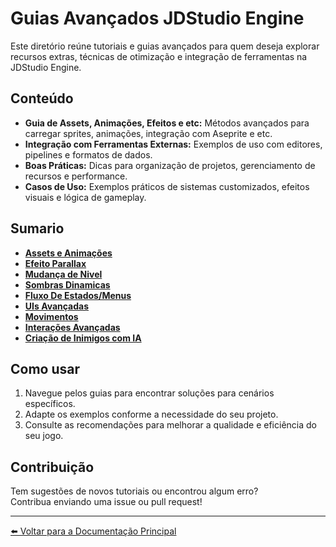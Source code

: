 # Guias Avançados JDStudio Engine

Este diretório reúne tutoriais e guias avançados para quem deseja explorar recursos extras, técnicas de otimização e integração de ferramentas na JDStudio Engine.

## Conteúdo

- **Guia de Assets, Animações, Efeitos e etc:** Métodos avançados para carregar sprites, animações, integração com Aseprite e etc.
- **Integração com Ferramentas Externas:** Exemplos de uso com editores, pipelines e formatos de dados.
- **Boas Práticas:** Dicas para organização de projetos, gerenciamento de recursos e performance.
- **Casos de Uso:** Exemplos práticos de sistemas customizados, efeitos visuais e lógica de gameplay.

## Sumario
* **[Assets e Animações](./Guia_Assets_e_Animacao.md)**
* **[Efeito Parallax](./Guia_Efeito_Parallax.md)**
* **[Mudança de Nivel](Guia_Mudanca_de_Nivel.md)**
* **[Sombras Dinamicas](./Guia_Sombras_Dinamicas.md)**
* **[Fluxo De Estados/Menus](Guia_Fluxo_de_Estados.md)**
* **[UIs Avançadas](./Guia_Avancado_UI.md)**
* **[Movimentos](./Guia_Avancado_Movimento.md)**
* **[Interações Avançadas](./Guia_Interacoes_Avancadas.md)**
* **[Criação de Inimigos com IA](./Guia_Criacao_de_Inimigos_IA.md)**

## Como usar

1. Navegue pelos guias para encontrar soluções para cenários específicos.
2. Adapte os exemplos conforme a necessidade do seu projeto.
3. Consulte as recomendações para melhorar a qualidade e eficiência do seu jogo.

## Contribuição

Tem sugestões de novos tutoriais ou encontrou algum erro?  
Contribua enviando uma issue ou pull request!

---
[⬅️ Voltar para a Documentação Principal](../README.md)